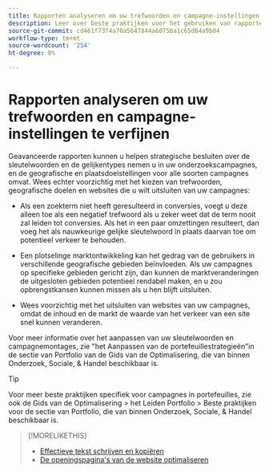 ```yaml
---
title: Rapporten analyseren om uw trefwoorden en campagne-instellingen te verfijnen
description: Leer over beste praktijken voor het gebruiken van rapporten om uw sleutelwoorden en campagnemontages te verfijnen.
source-git-commit: cd461f73f4a70a5647844a6075ba1c65d64a9b04
workflow-type: tm+mt
source-wordcount: '254'
ht-degree: 0%

---
```


# Rapporten analyseren om uw trefwoorden en campagne-instellingen te verfijnen

Geavanceerde rapporten kunnen u helpen strategische besluiten over de sleutelwoorden en de gelijkentypes nemen u in uw onderzoekscampagnes, en de geografische en plaatsdoelstellingen voor alle soorten campagnes omvat. Wees echter voorzichtig met het kiezen van trefwoorden, geografische doelen en websites die u wilt uitsluiten van uw campagnes:

* Als een zoekterm niet heeft geresulteerd in conversies, voegt u deze alleen toe als een negatief trefwoord als u zeker weet dat de term nooit zal leiden tot conversies. Als het in een paar omzettingen resulteert, dan voeg het als nauwkeurige gelijke sleutelwoord in plaats daarvan toe om potentieel verkeer te behouden.

* Een plotselinge marktontwikkeling kan het gedrag van de gebruikers in verschillende geografische gebieden beïnvloeden. Als uw campagnes op specifieke gebieden gericht zijn, dan kunnen de marktveranderingen de uitgesloten gebieden potentieel rendabel maken, en u zou opbrengstkansen kunnen missen als u hen blijft uitsluiten.

* Wees voorzichtig met het uitsluiten van websites van uw campagnes, omdat de inhoud en de markt de waarde van het verkeer van een site snel kunnen veranderen.

Voor meer informatie over het aanpassen van uw sleutelwoorden en campagnemontages, zie &quot;het Aanpassen van de portefeuillestrategieën&quot;in de sectie van Portfolio van de Gids van de Optimalisering, die van binnen Onderzoek, Sociale, &amp; Handel beschikbaar is.<!-- verify convention for referencing Optimization Guide here -->

>[!TIP]
>
>Voor meer beste praktijken specifiek voor campagnes in portefeuilles, zie ook de Gids van de Optimalisering > het Leiden Portfolio > Beste praktijken voor de sectie van Portfolio, die van binnen Onderzoek, Sociale, &amp; Handel beschikbaar is.<!-- verify convention for referencing Optimization Guide here -->

>[!MORELIKETHIS]
>
>* [Effectieve tekst schrijven en kopiëren](best-practices-write.md)
>* [De openingspagina&#39;s van de website optimaliseren](best-practices-optimize.md)

